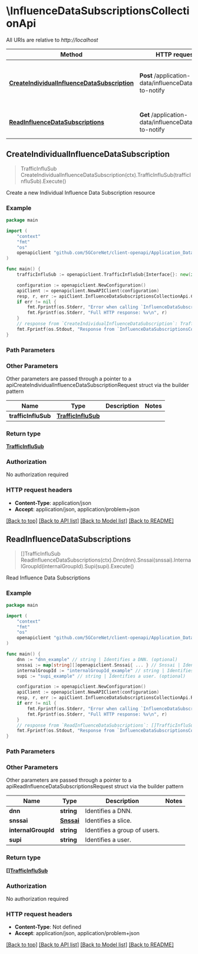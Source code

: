 # \InfluenceDataSubscriptionsCollectionApi

All URIs are relative to *http://localhost*

Method | HTTP request | Description
------------- | ------------- | -------------
[**CreateIndividualInfluenceDataSubscription**](InfluenceDataSubscriptionsCollectionApi.md#CreateIndividualInfluenceDataSubscription) | **Post** /application-data/influenceData/subs-to-notify | Create a new Individual Influence Data Subscription resource
[**ReadInfluenceDataSubscriptions**](InfluenceDataSubscriptionsCollectionApi.md#ReadInfluenceDataSubscriptions) | **Get** /application-data/influenceData/subs-to-notify | Read Influence Data Subscriptions



## CreateIndividualInfluenceDataSubscription

> TrafficInfluSub CreateIndividualInfluenceDataSubscription(ctx).TrafficInfluSub(trafficInfluSub).Execute()

Create a new Individual Influence Data Subscription resource

### Example

```go
package main

import (
    "context"
    "fmt"
    "os"
    openapiclient "github.com/5GCoreNet/client-openapi/Application_Data"
)

func main() {
    trafficInfluSub := openapiclient.TrafficInfluSub{Interface{}: new(interface{})} // TrafficInfluSub | 

    configuration := openapiclient.NewConfiguration()
    apiClient := openapiclient.NewAPIClient(configuration)
    resp, r, err := apiClient.InfluenceDataSubscriptionsCollectionApi.CreateIndividualInfluenceDataSubscription(context.Background()).TrafficInfluSub(trafficInfluSub).Execute()
    if err != nil {
        fmt.Fprintf(os.Stderr, "Error when calling `InfluenceDataSubscriptionsCollectionApi.CreateIndividualInfluenceDataSubscription``: %v\n", err)
        fmt.Fprintf(os.Stderr, "Full HTTP response: %v\n", r)
    }
    // response from `CreateIndividualInfluenceDataSubscription`: TrafficInfluSub
    fmt.Fprintf(os.Stdout, "Response from `InfluenceDataSubscriptionsCollectionApi.CreateIndividualInfluenceDataSubscription`: %v\n", resp)
}
```

### Path Parameters



### Other Parameters

Other parameters are passed through a pointer to a apiCreateIndividualInfluenceDataSubscriptionRequest struct via the builder pattern


Name | Type | Description  | Notes
------------- | ------------- | ------------- | -------------
 **trafficInfluSub** | [**TrafficInfluSub**](TrafficInfluSub.md) |  | 

### Return type

[**TrafficInfluSub**](TrafficInfluSub.md)

### Authorization

No authorization required

### HTTP request headers

- **Content-Type**: application/json
- **Accept**: application/json, application/problem+json

[[Back to top]](#) [[Back to API list]](../README.md#documentation-for-api-endpoints)
[[Back to Model list]](../README.md#documentation-for-models)
[[Back to README]](../README.md)


## ReadInfluenceDataSubscriptions

> []TrafficInfluSub ReadInfluenceDataSubscriptions(ctx).Dnn(dnn).Snssai(snssai).InternalGroupId(internalGroupId).Supi(supi).Execute()

Read Influence Data Subscriptions

### Example

```go
package main

import (
    "context"
    "fmt"
    "os"
    openapiclient "github.com/5GCoreNet/client-openapi/Application_Data"
)

func main() {
    dnn := "dnn_example" // string | Identifies a DNN. (optional)
    snssai := map[string][]openapiclient.Snssai{ ... } // Snssai | Identifies a slice. (optional)
    internalGroupId := "internalGroupId_example" // string | Identifies a group of users. (optional)
    supi := "supi_example" // string | Identifies a user. (optional)

    configuration := openapiclient.NewConfiguration()
    apiClient := openapiclient.NewAPIClient(configuration)
    resp, r, err := apiClient.InfluenceDataSubscriptionsCollectionApi.ReadInfluenceDataSubscriptions(context.Background()).Dnn(dnn).Snssai(snssai).InternalGroupId(internalGroupId).Supi(supi).Execute()
    if err != nil {
        fmt.Fprintf(os.Stderr, "Error when calling `InfluenceDataSubscriptionsCollectionApi.ReadInfluenceDataSubscriptions``: %v\n", err)
        fmt.Fprintf(os.Stderr, "Full HTTP response: %v\n", r)
    }
    // response from `ReadInfluenceDataSubscriptions`: []TrafficInfluSub
    fmt.Fprintf(os.Stdout, "Response from `InfluenceDataSubscriptionsCollectionApi.ReadInfluenceDataSubscriptions`: %v\n", resp)
}
```

### Path Parameters



### Other Parameters

Other parameters are passed through a pointer to a apiReadInfluenceDataSubscriptionsRequest struct via the builder pattern


Name | Type | Description  | Notes
------------- | ------------- | ------------- | -------------
 **dnn** | **string** | Identifies a DNN. | 
 **snssai** | [**Snssai**](Snssai.md) | Identifies a slice. | 
 **internalGroupId** | **string** | Identifies a group of users. | 
 **supi** | **string** | Identifies a user. | 

### Return type

[**[]TrafficInfluSub**](TrafficInfluSub.md)

### Authorization

No authorization required

### HTTP request headers

- **Content-Type**: Not defined
- **Accept**: application/json, application/problem+json

[[Back to top]](#) [[Back to API list]](../README.md#documentation-for-api-endpoints)
[[Back to Model list]](../README.md#documentation-for-models)
[[Back to README]](../README.md)

